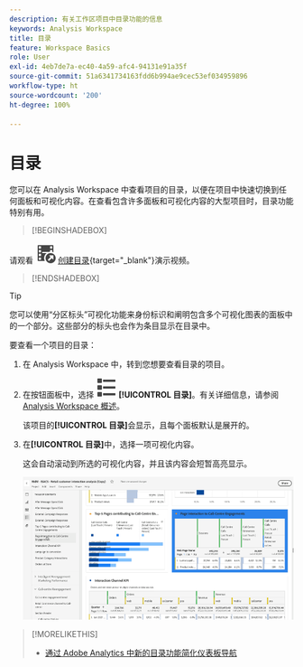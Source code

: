 ```yaml
---
description: 有关工作区项目中目录功能的信息
keywords: Analysis Workspace
title: 目录
feature: Workspace Basics
role: User
exl-id: 4eb7de7a-ec40-4a59-afc4-94131e91a35f
source-git-commit: 51a6341734163fdd6b994ae9cec53ef034959896
workflow-type: ht
source-wordcount: '200'
ht-degree: 100%

---
```


# 目录

您可以在 Analysis Workspace 中查看项目的目录，以便在项目中快速切换到任何面板和可视化内容。在查看包含许多面板和可视化内容的大型项目时，目录功能特别有用。

>[!BEGINSHADEBOX]

请观看 ![VideoCheckedOut](/help/assets/icons/VideoCheckedOut.svg) [创建目录](https://video.tv.adobe.com/v/26990/?quality=12&learn=on){target="_blank"}演示视频。

>[!ENDSHADEBOX]


>[!TIP]
>
>您可以使用“分区标头”可视化功能来身份标识和阐明包含多个可视化图表的面板中的一个部分。这些部分的标头也会作为条目显示在目录中。
>


要查看一个项目的目录：

1. 在 Analysis Workspace 中，转到您想要查看目录的项目。

1. 在按钮面板中，选择 ![ViewList](/help/assets/icons/ViewList.svg) **[!UICONTROL 目录]**。有关详细信息，请参阅 [Analysis Workspace 概述](/help/analysis-workspace/home.md)。<br/>

   该项目的&#x200B;**[!UICONTROL 目录]**&#x200B;会显示，且每个面板默认是展开的。

1. 在&#x200B;**[!UICONTROL 目录]**&#x200B;中，选择一项可视化内容。<br/>

   这会自动滚动到所选的可视化内容，并且该内容会短暂高亮显示。

   ![TOC 高亮显示](assets/toc-highlighted.png)


>[!MORELIKETHIS]
>
>* [通过 Adobe Analytics 中新的目录功能简化仪表板导航](https://experienceleaguecommunities.adobe.com/t5/adobe-analytics-blogs/simplify-dashboard-navigation-with-the-new-table-of-contents/ba-p/731284)
